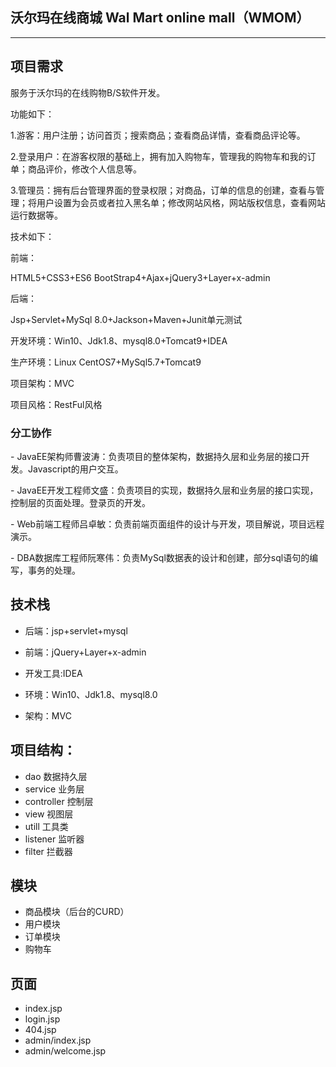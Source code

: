 ## 沃尔玛在线商城 Wal Mart online mall（WMOM）

------

## 项目需求

服务于沃尔玛的在线购物B/S软件开发。



功能如下：

1.游客：用户注册；访问首页；搜索商品；查看商品详情，查看商品评论等。

2.登录用户：在游客权限的基础上，拥有加入购物车，管理我的购物车和我的订单；商品评价，修改个人信息等。

3.管理员：拥有后台管理界面的登录权限；对商品，订单的信息的创建，查看与管理；将用户设置为会员或者拉入黑名单；修改网站风格，网站版权信息，查看网站运行数据等。

 

技术如下：

前端：

HTML5+CSS3+ES6 BootStrap4+Ajax+jQuery3+Layer+x-admin

后端：

Jsp+Servlet+MySql 8.0+Jackson+Maven+Junit单元测试

开发环境：Win10、Jdk1.8、mysql8.0+Tomcat9+IDEA

生产环境：Linux CentOS7+MySql5.7+Tomcat9

项目架构：MVC

项目风格：RestFul风格



### 分工协作

\- JavaEE架构师曹波涛：负责项目的整体架构，数据持久层和业务层的接口开发。Javascript的用户交互。

\- JavaEE开发工程师文盛：负责项目的实现，数据持久层和业务层的接口实现，控制层的页面处理。登录页的开发。

\- Web前端工程师吕卓敏：负责前端页面组件的设计与开发，项目解说，项目远程演示。

\- DBA数据库工程师阮寒伟：负责MySql数据表的设计和创建，部分sql语句的编写，事务的处理。

## 技术栈

* 后端：jsp+servlet+mysql

* 前端：jQuery+Layer+x-admin
* 开发工具:IDEA
* 环境：Win10、Jdk1.8、mysql8.0
* 架构：MVC

## 项目结构：

- dao 数据持久层
- service 业务层
- controller 控制层
- view 视图层 
- utill 工具类
- listener 监听器
- filter 拦截器

## 模块

- 商品模块（后台的CURD）
- 用户模块
- 订单模块
- 购物车

## 页面

- index.jsp
- login.jsp
- 404.jsp
- admin/index.jsp
- admin/welcome.jsp